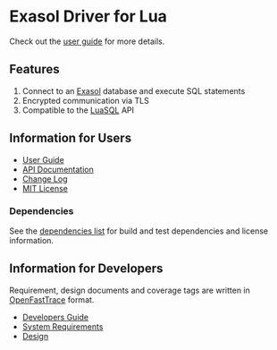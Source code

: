 # Exasol Driver for Lua


Check out the [user guide](doc/user_guide/user_guide.md) for more details.

## Features

1. Connect to an [Exasol](https://www.exasol.com/) database and execute SQL statements
1. Encrypted communication via TLS
1. Compatible to the [LuaSQL](https://keplerproject.github.io/luasql/) API


## Information for Users

* [User Guide](doc/user_guide/user_guide.md)
* [API Documentation](https://exasol.github.io/exasol-driver-lua/api/)
* [Change Log](doc/changes/changelog.md)
* [MIT License](LICENSE)

### Dependencies

See the [dependencies list](dependencies.md) for build and test dependencies and license information.

## Information for Developers

Requirement, design documents and coverage tags are written in [OpenFastTrace](https://github.com/itsallcode/openfasttrace) format.

* [Developers Guide](doc/developer_guide/developer_guide.md)
* [System Requirements](doc/system_requirements.md)
* [Design](doc/design.md)
